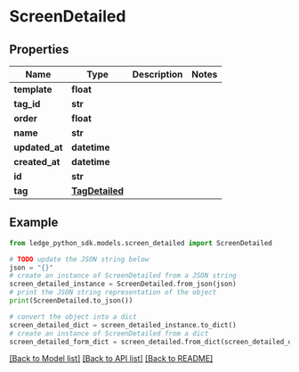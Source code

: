 # ScreenDetailed


## Properties

Name | Type | Description | Notes
------------ | ------------- | ------------- | -------------
**template** | **float** |  | 
**tag_id** | **str** |  | 
**order** | **float** |  | 
**name** | **str** |  | 
**updated_at** | **datetime** |  | 
**created_at** | **datetime** |  | 
**id** | **str** |  | 
**tag** | [**TagDetailed**](TagDetailed.md) |  | 

## Example

```python
from ledge_python_sdk.models.screen_detailed import ScreenDetailed

# TODO update the JSON string below
json = "{}"
# create an instance of ScreenDetailed from a JSON string
screen_detailed_instance = ScreenDetailed.from_json(json)
# print the JSON string representation of the object
print(ScreenDetailed.to_json())

# convert the object into a dict
screen_detailed_dict = screen_detailed_instance.to_dict()
# create an instance of ScreenDetailed from a dict
screen_detailed_form_dict = screen_detailed.from_dict(screen_detailed_dict)
```
[[Back to Model list]](../README.md#documentation-for-models) [[Back to API list]](../README.md#documentation-for-api-endpoints) [[Back to README]](../README.md)


